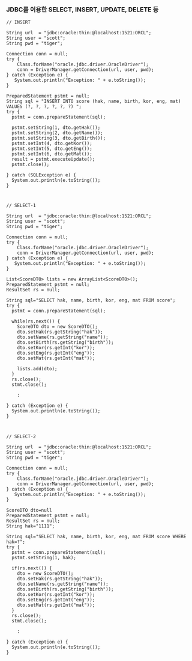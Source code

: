 ### JDBC를 이용한 SELECT, INSERT, UPDATE, DELETE 등


    // INSERT

    String url  = "jdbc:oracle:thin:@localhost:1521:ORCL";
    String user = "scott";
    String pwd = "tiger";

    Connection conn = null;
    try {
        Class.forName("oracle.jdbc.driver.OracleDriver");
        conn = DriverManager.getConnection(url, user, pwd);
    } catch (Exception e) {
       System.out.println("Exception: " + e.toString());
    }

    PreparedStatement pstmt = null;
    String sql = "INSERT INTO score (hak, name, birth, kor, eng, mat) VALUES (?, ?, ?, ?, ?, ?) ";
    try {
      pstmt = conn.prepareStatement(sql);

      pstmt.setString(1, dto.getHak());
      pstmt.setString(2, dto.getName());
      pstmt.setString(3, dto.getBirth());
      pstmt.setInt(4, dto.getKor());
      pstmt.setInt(5, dto.getEng());
      pstmt.setInt(6, dto.getMat());
      result = pstmt.executeUpdate();
      pstmt.close();

    } catch (SQLException e) {
      System.out.println(e.toString());
    }


  #
    // SELECT-1

    String url  = "jdbc:oracle:thin:@localhost:1521:ORCL";
    String user = "scott";
    String pwd = "tiger";

    Connection conn = null;
    try {
        Class.forName("oracle.jdbc.driver.OracleDriver");
        conn = DriverManager.getConnection(url, user, pwd);
    } catch (Exception e) {
       System.out.println("Exception: " + e.toString());
    }

    List<ScoreDTO> lists = new ArrayList<ScoreDTO>();
    PreparedStatement pstmt = null;
    ResultSet rs = null;

    String sql="SELECT hak, name, birth, kor, eng, mat FROM score";
    try {
      pstmt = conn.prepareStatement(sql);

      while(rs.next()) {
        ScoreDTO dto = new ScoreDTO();
        dto.setHak(rs.getString("hak"));
        dto.setName(rs.getString("name"));
        dto.setBirth(rs.getString("birth"));
        dto.setKor(rs.getInt("kor"));
        dto.setEng(rs.getInt("eng"));
        dto.setMat(rs.getInt("mat"));

        lists.add(dto);
      }
      rs.close();
      stmt.close();

        :

    } catch (Exception e) {
      System.out.println(e.toString());
    }

  #
    // SELECT-2

    String url  = "jdbc:oracle:thin:@localhost:1521:ORCL";
    String user = "scott";
    String pwd = "tiger";

    Connection conn = null;
    try {
        Class.forName("oracle.jdbc.driver.OracleDriver");
        conn = DriverManager.getConnection(url, user, pwd);
    } catch (Exception e) {
       System.out.println("Exception: " + e.toString());
    }

    ScoreDTO dto=null
    PreparedStatement pstmt = null;
    ResultSet rs = null;
    String hak="1111";

    String sql="SELECT hak, name, birth, kor, eng, mat FROM score WHERE hak=?";
    try {
      pstmt = conn.prepareStatement(sql);
      pstmt.setString(1, hak);

      if(rs.next()) {
        dto = new ScoreDTO();
        dto.setHak(rs.getString("hak"));
        dto.setName(rs.getString("name"));
        dto.setBirth(rs.getString("birth"));
        dto.setKor(rs.getInt("kor"));
        dto.setEng(rs.getInt("eng"));
        dto.setMat(rs.getInt("mat"));
      }
      rs.close();
      stmt.close();

        :

    } catch (Exception e) {
      System.out.println(e.toString());
    }
